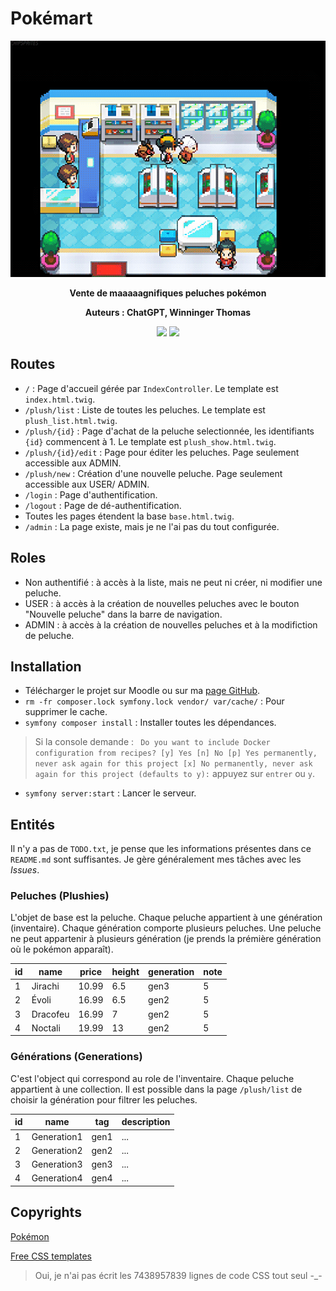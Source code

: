 # Pokémart
<p align="center">
    <img src="public/images/other/readme_pokemart.gif" alt="pokemart_gif">
</p>
<p align="center">
    <b>Vente de maaaaagnifiques peluches pokémon</b>
</p>
<p align="center">
    <b>Auteurs : ChatGPT, Winninger Thomas</b>
</p>
<p align="center">
    <a target="_blank" href="https://www.pokemoncenter.com/category/plush"><img src="https://img.shields.io/badge/pokémon-plushies-FF0000"/></a>
    <a target="_blank" href="https://github.com/Sckathach/pokemart"><img src="https://img.shields.io/badge/github-Sckathach-black"/></a>
</p>

## Routes
- `/` : Page d'accueil gérée par `IndexController`. Le template est `index.html.twig`.
- `/plush/list` : Liste de toutes les peluches. Le template est `plush_list.html.twig`.
- `/plush/{id}` : Page d'achat de la peluche selectionnée, les identifiants `{id}` commencent à 1. Le template est
`plush_show.html.twig`.
- `/plush/{id}/edit` : Page pour éditer les peluches. Page seulement accessible aux ADMIN.
- `/plush/new` : Création d'une nouvelle peluche. Page seulement accessible aux USER/ ADMIN.
- `/login` : Page d'authentification.
- `/logout` : Page de dé-authentification.
- Toutes les pages étendent la base `base.html.twig`.
- `/admin` : La page existe, mais je ne l'ai pas du tout configurée. 

## Roles
- Non authentifié : à accès à la liste, mais ne peut ni créer, ni modifier une peluche.
- USER : à accès à la création de nouvelles peluches avec le bouton "Nouvelle peluche" dans la barre de navigation. 
- ADMIN : à accès à la création de nouvelles peluches et à la modifiction de peluche. 

## Installation
- Télécharger le projet sur Moodle ou sur ma [page GitHub](https://github.com/Sckathach/pokemart).
- `rm -fr composer.lock symfony.lock vendor/ var/cache/` : Pour supprimer le cache.
- `symfony composer install` : Installer toutes les dépendances.
> Si la console demande : ``` 
Do you want to include Docker configuration from recipes?
    [y] Yes
    [n] No
    [p] Yes permanently, never ask again for this project
    [x] No permanently, never ask again for this project
    (defaults to y):
``` appuyez sur `entrer` ou `y`.
- `symfony server:start` : Lancer le serveur.

## Entités
Il n'y a pas de `TODO.txt`, je pense que les informations présentes dans ce `README.md` sont suffisantes. Je gère 
généralement mes tâches avec les *Issues*.
### Peluches (Plushies)
L'objet de base est la peluche. Chaque peluche appartient à une génération (inventaire). Chaque génération comporte
plusieurs peluches. Une peluche ne peut appartenir à plusieurs génération (je prends la prémière génération où le
pokémon apparaît).

| id | name     | price | height | generation | note |
|----|----------|-------|--------|------------|------|
| 1  | Jirachi  | 10.99 | 6.5    | gen3       | 5    |
| 2  | Évoli    | 16.99 | 6.5    | gen2       | 5    |
| 3  | Dracofeu | 16.99 | 7      | gen2       | 5    |
| 4  | Noctali  | 19.99 | 13     | gen2       | 5    |

### Générations (Generations)
C'est l'object qui correspond au role de l'inventaire. Chaque peluche appartient à une collection. Il est possible dans 
la page `/plush/list` de choisir la génération pour filtrer les peluches. 

| id | name        | tag  | description |
|----|-------------|------|-------------|
| 1  | Generation1 | gen1 | ...         | 
| 2  | Generation2 | gen2 | ...         |
| 3  | Generation3 | gen3 | ...         |
| 4  | Generation4 | gen4 | ...         | 

## Copyrights
[Pokémon](https://www.pokemoncenter.com/category/plush)

[Free CSS templates](https://www.free-css.com/)

> Oui, je n'ai pas écrit les 7438957839 lignes de code CSS tout seul -_-
